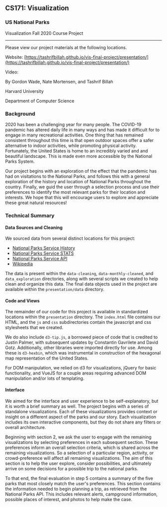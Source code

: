 ## CS171: Visualization

### US National Parks

Visualization Fall 2020 Course Project

---

Please view our project materials at the following locations.

Website: [https://tashrifbillah.github.io/vis-final-project/presentation/](https://tashrifbillah.github.io/vis-final-project/presentation/)

Video:

By Gordon Wade, Nate Mortensen, and Tashrif Billah

Harvard University

Department of Computer Science


### Background
2020 has been a challenging year for many people. The COVID-19 pandemic has altered daily life in many ways and has made
it difficult for to engage in many recreational activities. One thing that has remained consistent throughout this time 
is that open outdoor spaces offer a safer alternative to indoor activities, while promoting physical activity. 
Fortunately, the United States is home to an incredibly varied and and beautiful landscape. This is made even more 
accessible by the National Parks System.

Our project begins with an exploration of the effect that the pandemic has had on visitations to the National Parks, and
follows this with a general exploration of the history and location of National Parks throughout the country. Finally, 
we guid the user through a selection process and use their preferences to identify the most relevant parks for their 
location and interests. We hope that this will encourage users to explore and appreciate these great natural resources!

### Technical Summary

#### Data Sources and Cleaning
We sourced data from several distinct locations for this project:
- [National Parks Service History](https://www.nps.gov/parkhistory/hisnps/NPSHistory/timeline_annotated.htm)
- [National Parks Service STATS](https://irma.nps.gov/STATS/Reports/National)
- [National Parks Service API](https://www.nps.gov/subjects/developer/index.htm)
- [Wikipedia](https://en.wikipedia.org/wiki/List_of_national_parks_of_the_United_States)

The data is present within the `data-cleaning`, `data-monthly-cleaned`, and `data_exploration` directories, along with 
several scripts we created to help clean and organize this data. The final data objects used in the project are 
available within the `presentation/data` directory.

#### Code and Views
The remainder of our code for this project is available in standardized locations within the `presentation` directory. 
The `index.html` file contains our HTML, and the `js` and `css` subdirectories contain the javascript and css stylesheets
that we created.

We do also include `d3-tip.js`, a borrowed piece of code that is credited to Justin Palmer, with subsequent updates by 
Constantin Gavrilete and David Gotz. Additionally, other libraries were imported directly for use. Among these is 
`d3-hexbin`, which was instrumental in construction of the hexagonal map representation of the United States.

For DOM manipulation, we relied on d3 for visualizations, jQuery for basic functionality, and VueJS for a couple areas
requiring advanced DOM manipulation and/or lots of templating.

#### Interface
We aimed for the interface and user experience to be self-explanatory, but it is worth a brief summary as well. The 
project begins with a series of standalone visualizations. Each of these visualizations provides context or insight on a 
different aspect of the parks and our story. Each visualization includes its own interactive components, but they do not
share any filters or overall architecture.

Beginning with section 2, we ask the user to engage with the remaining visualizations by selecting preferences in each
subsequent section. These preferences inform an overall selection criteria, which is shared across the remaining 
visualizations. So a selection of a particular region, activity, or crowd-preference will affect all remaining
visualizations. The aim of this section is to help the user explore, consider possibilities, and ultimately arrive on 
some decisions for a possible trip to the national parks.

To that end, the final evaluation in step 5 contains a summary of the five parks that most closely match the user's
preferences. This section contains the information needed to begin planning a trip, as retrieved from the National Parks
API. This includes relevant alerts, campground information, possible places of interest, and photos to help make the case.
